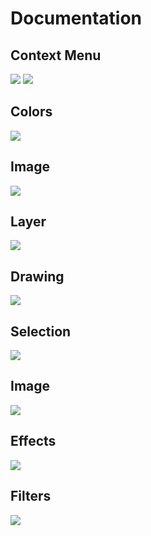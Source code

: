 # Documentation

## Context Menu

![](https://github.com/pixa-pics/pixa-pics.github.io/blob/main/doc/screenshots/Screenshot_context_menu_1.png?raw=true)
![](https://github.com/pixa-pics/pixa-pics.github.io/blob/main/doc/screenshots/Screenshot_context_menu_2.png?raw=true)

## Colors

![](https://github.com/pixa-pics/pixa-pics.github.io/blob/main/doc/screenshots/Screenshot_colors.png?raw=true)

## Image

![](https://github.com/pixa-pics/pixa-pics.github.io/blob/main/doc/screenshots/Screenshot_image.png?raw=true)

## Layer

![](https://github.com/pixa-pics/pixa-pics.github.io/blob/main/doc/screenshots/Screenshot_layer.png?raw=true)

## Drawing

![](https://github.com/pixa-pics/pixa-pics.github.io/blob/main/doc/screenshots/Screenshot_drawing.png?raw=true)

## Selection

![](https://github.com/pixa-pics/pixa-pics.github.io/blob/main/doc/screenshots/Screenshot_selection.png?raw=true)

## Image

![](https://github.com/pixa-pics/pixa-pics.github.io/blob/main/doc/screenshots/Screenshot_image.png?raw=true)

## Effects

![](https://github.com/pixa-pics/pixa-pics.github.io/blob/main/doc/screenshots/Screenshot_effect.png?raw=true)

## Filters

![](https://github.com/pixa-pics/pixa-pics.github.io/blob/main/doc/screenshots/Screenshot_filter.png?raw=true)
